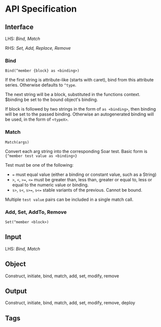 # API Specification

## Interface

LHS: *Bind, Match*

RHS: *Set, Add, Replace, Remove*

### Bind

`Bind(^member {block} as <binding>)`

If the first string is attribute-like (starts with caret), bind from this attribute series.  Otherwise defaults
to `^type`.

The next string will be a block, substituted in the functions context.  $binding be set to the bound object's binding.

If block is followed by two strings in the form of `as <binding>`, then binding will be set to the passed binding.
Otherwise an autogenerated binding will be used, in the form of `<typeX>`.

### Match

`Match(args)`

Convert each arg string into the corresponding Soar test.  Basic form is `{^member test value as <binding>}`

Test must be one of the following:

* `=` must equal value (either a binding or constant value, such as a String)
* `>`, `<`, `>=`, `<=` must be greater than, less than, greater or equal to, less or equal to the numeric value
  or binding.
* `s>`, `s<`, `s>=`, `s<=` stable variants of the previous.  Cannot be bound.

Multiple `test value` pairs can be included in a single match call.

### Add, Set, AddTo, Remove

`Set(^member <block>)`



## Input

LHS: *Bind, Match*

## Object

Construct, initiate, bind, match, add, set, modify, remove

## Output

Construct, initiate, bind, match, add, set, modify, remove, deploy

## Tags



